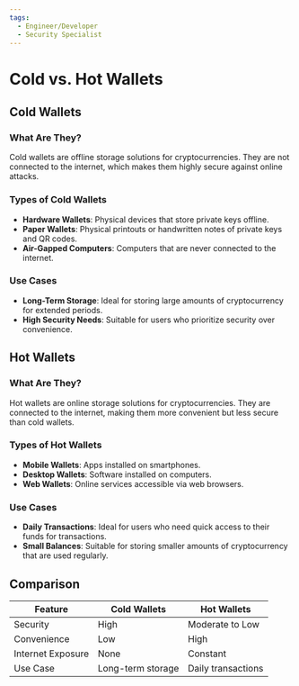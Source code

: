```yaml
---
tags:
  - Engineer/Developer
  - Security Specialist
---
```


# Cold vs. Hot Wallets


## Cold Wallets

### What Are They?
Cold wallets are offline storage solutions for cryptocurrencies. They are not connected to the internet, which makes them highly secure against online attacks.

### Types of Cold Wallets
- **Hardware Wallets**: Physical devices that store private keys offline.
- **Paper Wallets**: Physical printouts or handwritten notes of private keys and QR codes.
- **Air-Gapped Computers**: Computers that are never connected to the internet.

### Use Cases
- **Long-Term Storage**: Ideal for storing large amounts of cryptocurrency for extended periods.
- **High Security Needs**: Suitable for users who prioritize security over convenience.

## Hot Wallets

### What Are They?
Hot wallets are online storage solutions for cryptocurrencies. They are connected to the internet, making them more convenient but less secure than cold wallets.

### Types of Hot Wallets
- **Mobile Wallets**: Apps installed on smartphones.
- **Desktop Wallets**: Software installed on computers.
- **Web Wallets**: Online services accessible via web browsers.

### Use Cases
- **Daily Transactions**: Ideal for users who need quick access to their funds for transactions.
- **Small Balances**: Suitable for storing smaller amounts of cryptocurrency that are used regularly.

## Comparison

| Feature            | Cold Wallets       | Hot Wallets       |
|--------------------|--------------------|-------------------|
| Security           | High               | Moderate to Low   |
| Convenience        | Low                | High              |
| Internet Exposure  | None               | Constant          |
| Use Case           | Long-term storage  | Daily transactions|

[^gemini]: https://www.gemini.com/cryptopedia/crypto-wallets-hot-cold